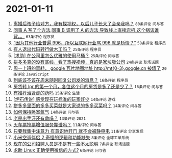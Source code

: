 # 2021-01-11

1. [离婚后孩子给对方，我有探视权，以后儿子长大了会亲我吗？](https://www.v2ex.com/t/743674) `80条评论` `问与答`
1. [同事 A 写了个方法,同事 B 调用了 A 的方法 导致线上直接宕机 这个锅该谁背。。](https://www.v2ex.com/t/743718) `63条评论` `程序员`
1. [“因为其他行业普遍 996，所以互联网行业骂 996 就是矫情？”](https://www.v2ex.com/t/743705) `58条评论` `程序员`
1. [有人退出代码转行做木工吗？](https://www.v2ex.com/t/743722) `25条评论` `程序员`
1. [[求助] 在公司里怎么优雅的使用马桶？](https://www.v2ex.com/t/743690) `25条评论` `问与答`
1. [拼多多真的没有底线，看了热搜视频，真的是家垃圾公司](https://www.v2ex.com/t/743677) `24条评论` `职场话题`
1. [周一上班的噩耗， google 瓦片地图地址 http://mt{0-3}.google.cn 被墙了](https://www.v2ex.com/t/743684) `20条评论` `JavaScript`
1. [到底该不该在周末随时回复公司发的消息？](https://www.v2ex.com/t/743704) `16条评论` `程序员`
1. [房贷转 lpr 的第一个月，各位这个月的房贷是多了还是少了？](https://www.v2ex.com/t/743686) `16条评论` `问与答`
1. [有推荐治肾虚的药吗](https://www.v2ex.com/t/743711) `15条评论` `生活`
1. [[炉石传说] 感觉现在玩标准的玩家好少](https://www.v2ex.com/t/743721) `14条评论` `游戏`
1. [拼多多里面的多多买菜就是大家说的多多买菜吗？](https://www.v2ex.com/t/743687) `14条评论` `问与答`
1. [如何保持卧室氧气](https://www.v2ex.com/t/743671) `14条评论` `问与答`
1. [老是出手汗还有救吗？](https://www.v2ex.com/t/743668) `13条评论` `2021`
1. [火车票抢票增值服务靠谱吗？](https://www.v2ex.com/t/743730) `11条评论` `问与答`
1. [只要我集中注意力 有意识地开门 就不会被静电电](https://www.v2ex.com/t/743670) `11条评论` `分享发现`
1. [小米空调伴侣 2 奇怪的逻辑和功能缺失](https://www.v2ex.com/t/743678) `8条评论` `全球工单系统`
1. [现在的公司招聘人员是不是有一些不太聪明](https://www.v2ex.com/t/743709) `7条评论` `职场话题`
1. [求助 Linux 正确使用微信的方式?](https://www.v2ex.com/t/743725) `6条评论` `问与答`

